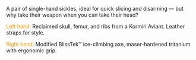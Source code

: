 A pair of single-hand sickles, ideal for quick slicing and disarming — but why take their weapon when you can take their head?

<font color="#FF9900">Left hand:</font> Reclaimed skull, femur, and ribs from a Kormiri Aviant. Leather straps for style.

<font color="#FF9900">Right hand:</font> Modified BlissTek™ ice-climbing axe, maser-hardened tritanium with ergonomic grip.